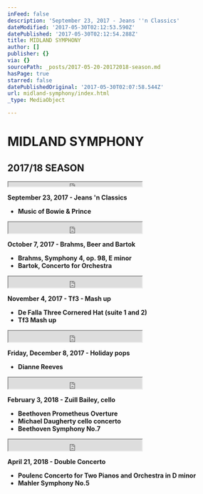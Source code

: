 ```yaml
---
inFeed: false
description: 'September 23, 2017 - Jeans ''n Classics'
dateModified: '2017-05-30T02:12:53.590Z'
datePublished: '2017-05-30T02:12:54.288Z'
title: MIDLAND SYMPHONY
author: []
publisher: {}
via: {}
sourcePath: _posts/2017-05-20-20172018-season.md
hasPage: true
starred: false
datePublishedOriginal: '2017-05-30T02:07:58.544Z'
url: midland-symphony/index.html
_type: MediaObject

---
```

# **MIDLAND SYMPHONY**

## **2017/18 SEASON**

<iframe src="https://the-grid.github.io/ed-userhtml/?g=eJwDAAAAAAE" height="10" style=""></iframe>

**September 23, 2017 - Jeans 'n Classics**

* **Music of Bowie & Prince**

<iframe src="https://the-grid.github.io/ed-userhtml/?g=eJwDAAAAAAE" height="25" style=""></iframe>

**October 7, 2017 - Brahms, Beer and Bartok**

* **Brahms, Symphony 4, op. 98, E minor**
* **Bartok, Concerto for Orchestra**

<iframe src="https://the-grid.github.io/ed-userhtml/?g=eJwDAAAAAAE" height="25" style=""></iframe>

**November 4, 2017 - Tf3 - Mash up**

* **De Falla Three Cornered Hat (suite 1 and 2)**
* **Tf3 Mash up**

<iframe src="https://the-grid.github.io/ed-userhtml/?g=eJwDAAAAAAE" height="25" style=""></iframe>

**Friday, December 8, 2017 - Holiday pops**

* **Dianne Reeves**

<iframe src="https://the-grid.github.io/ed-userhtml/?g=eJwDAAAAAAE" height="25" style=""></iframe>

**February 3, 2018 - Zuill Bailey, cello**

* **Beethoven Prometheus Overture**
* **Michael Daugherty cello concerto**
* **Beethoven Symphony No.7**

<iframe src="https://the-grid.github.io/ed-userhtml/?g=eJwDAAAAAAE" height="25" style=""></iframe>

**April 21, 2018 - Double Concerto**

* **Poulenc Concerto for Two Pianos and Orchestra in D minor**
* **Mahler Symphony No.5**